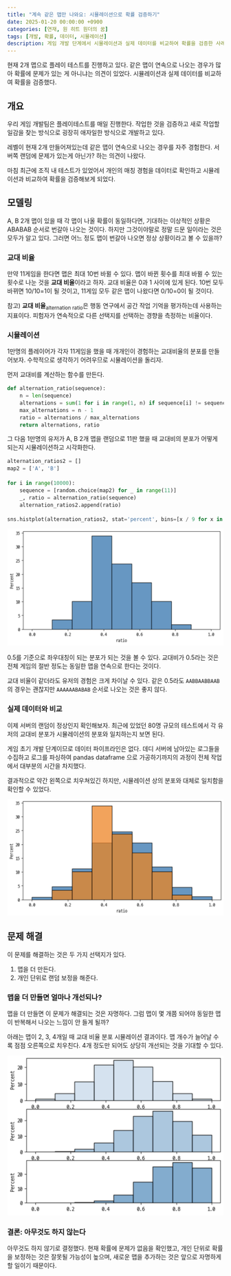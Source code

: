 ```yaml
---
title: "계속 같은 맵만 나와요: 시뮬레이션으로 확률 검증하기"
date: 2025-01-20 00:00:00 +0900
categories: [연재, 원 히트 원더의 꿈]
tags: [개발, 확률, 데이터, 시뮬레이션]
description: 게임 개발 단계에서 시뮬레이션과 실제 데이터를 비교하여 확률을 검증한 사례를 소개합니다.
---
```


현재 2개 맵으로 플레이 테스트를 진행하고 있다. 같은 맵이 연속으로 나오는 경우가 많아 확률에 문제가 있는 게 아니냐는 의견이 있었다. 시뮬레이션과 실제 데이터를 비교하여 확률을 검증했다.


## 개요

우리 게임 개발팀은 플레이테스트를 매일 진행한다. 작업한 것을 검증하고 새로 작업할 일감을 찾는 방식으로 굉장히 애자일한 방식으로 개발하고 있다.

레벨이 현재 2개 만들어져있는데 같은 맵이 연속으로 나오는 경우를 자주 경험한다. 서버쪽 랜덤에 문제가 있는게 아닌가? 하는 의견이 나왔다.

마침 최근에 조직 내 테스트가 있었어서 개인의 매칭 경험을 데이터로 확인하고 시뮬레이션과 비교하여 확률을 검증해보게 되었다.


## 모델링

A, B 2개 맵이 있을 때 각 맵이 나올 확률이 동일하다면, 기대하는 이상적인 상황은 ABABAB 순서로 번갈아 나오는 것이다. 하지만 그것이야말로 정말 드문 일이라는 것은 모두가 알고 있다. 그러면 어느 정도 맵이 번갈아 나오면 정상 상황이라고 볼 수 있을까?

### 교대 비율

만약 11게임을 한다면 맵은 최대 10번 바뀔 수 있다. 맵이 바뀐 횟수를 최대 바뀔 수 있는 횟수로 나눈 것을 **교대 비율**이라고 하자. 교대 비율은 0과 1 사이에 있게 된다. 10번 모두 바뀌면 10/10=1이 될 것이고, 11게임 모두 같은 맵이 나왔다면 0/10=0이 될 것이다.

참고) **교대 비율**<sub>alternation ratio</sub>은 행동 연구에서 공간 작업 기억을 평가하는데 사용하는 지표이다. 피험자가 연속적으로 다른 선택지를 선택하는 경향을 측정하는 비율이다.

### 시뮬레이션

1만명의 플레이어가 각자 11게임을 했을 때 개개인이 경험하는 교대비율의 분포를 만들어보자. 수학적으로 생각하기 어려우므로 시뮬레이션을 돌리자.

먼저 교대비를 계산하는 함수를 만든다.

```python
def alternation_ratio(sequence):
    n = len(sequence)
    alternations = sum(1 for i in range(1, n) if sequence[i] != sequence[i-1])
    max_alternations = n - 1
    ratio = alternations / max_alternations
    return alternations, ratio
```

그 다음 1만명의 유저가 A, B 2개 맵을 랜덤으로 11판 했을 때 교대비의 분포가 어떻게 되는지 시뮬레이션하고 시각화한다.

```python
alternation_ratios2 = []
map2 = ['A', 'B']

for i in range(10000):
    sequence = [random.choice(map2) for _ in range(11)]
    _, ratio = alternation_ratio(sequence)
    alternation_ratios2.append(ratio)

sns.histplot(alternation_ratios2, stat='percent', bins=[x / 9 for x in range(10)])
```

![시뮬레이션 교대비 분포](/assets/img/2024-alternation-ratio-01.png)

0.5를 기준으로 좌우대칭이 되는 분포가 되는 것을 볼 수 있다. 교대비가 0.5라는 것은 전체 게임의 절반 정도는 동일한 맵을 연속으로 한다는 것이다.

교대 비율이 같더라도 유저의 경험은 크게 차이날 수 있다. 같은 0.5라도 `AABBAABBAAB`의 경우는 괜찮지만 `AAAAAABABAB` 순서로 나오는 것은 좋지 않다.


### 실제 데이터와 비교

이제 서버의 랜덤이 정상인지 확인해보자. 최근에 있었던 80명 규모의 테스트에서 각 유저의 교대비 분포가 시뮬레이션의 분포와 일치하는지 보면 된다.

게임 초기 개발 단계이므로 데이터 파이프라인은 없다. 데디 서버에 남아있는 로그들을 수집하고 로그를 파싱하여 pandas dataframe 으로 가공하기까지의 과정이 전체 작업에서 대부분의 시간을 차지했다.

결과적으로 약간 왼쪽으로 치우쳐있긴 하지만, 시뮬레이션 상의 분포와 대체로 일치함을 확인할 수 있었다.

![시뮬레이션-실제 분포 비교](/assets/img/2024-alternation-ratio-02.png)


## 문제 해결

이 문제를 해결하는 것은 두 가지 선택지가 있다.

1. 맵을 더 만든다.
2. 개인 단위로 랜덤 보정을 해준다.

### 맵을 더 만들면 얼마나 개선되나?

맵을 더 만들면 이 문제가 해결되는 것은 자명하다. 그럼 맵이 몇 개쯤 되어야 동일한 맵이 반복해서 나오는 느낌이 안 들게 될까?

아래는 맵이 2, 3, 4개일 때 교대 비율 분포 시뮬레이션 결과이다. 맵 개수가 늘어날 수록 점점 오른쪽으로 치우친다. 4개 정도만 되어도 상당히 개선되는 것을 기대할 수 있다.

![맵 개수가 2, 3, 4개일 때 교대 비율 분포](/assets/img/2024-alternation-ratio-03.png)

### 결론: 아무것도 하지 않는다

아무것도 하지 않기로 결정했다. 현재 확률에 문제가 없음을 확인했고, 개인 단위로 확률을 보정하는 것은 잘못될 가능성이 높으며, 새로운 맵을 추가하는 것은 앞으로 자명하게 할 일이기 때문이다.